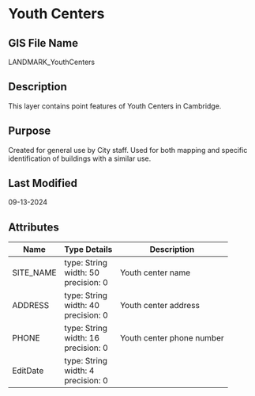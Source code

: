 # Youth Centers
## GIS File Name
LANDMARK_YouthCenters
## Description
<DIV STYLE="text-align:Left;"><DIV><DIV><P><SPAN>This layer contains point features of Youth Centers in Cambridge.</SPAN></P></DIV></DIV></DIV>

## Purpose
Created for general use by City staff. Used for both mapping and specific identification of buildings with a similar use.
## Last Modified
09-13-2024
## Attributes
|Name|Type Details|Description|
|----|------------|-----------|
|SITE_NAME|type: String<br/>width: 50<br/>precision: 0|Youth center name|
|ADDRESS|type: String<br/>width: 40<br/>precision: 0|Youth center address|
|PHONE|type: String<br/>width: 16<br/>precision: 0|Youth center phone number|
|EditDate|type: String<br/>width: 4<br/>precision: 0||
